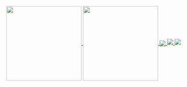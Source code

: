 <a href="https://www.adamkindberg.com/">
  <img height=200 align="center"  src="https://github-readme-stats.vercel.app/api?username=WeeWee&theme=dark&show_icons=true"/>
</a>
<a href="https://www.adamkindberg.com/">
  <img height=200 align="center"  src="https://github-readme-streak-stats.herokuapp.com/?user=WeeWee&theme=dark"/>
</a>
<a href="https://www.adamkindberg.com/">
  <img align="center" src="https://github-readme-stats.vercel.app/api/top-langs/?username=WeeWee&theme=dark"/>
</a>

<a href="https://github.com/WeeWee/social-networking-app">
  <img src="https://github-readme-stats.vercel.app/api/pin/?username=WeeWee&repo=social-networking-app&theme=dark"/>
</a>

<a href="https://github.com/WeeWee/portfoliov2">
  <img src="https://github-readme-stats.vercel.app/api/pin/?username=WeeWee&repo=portfoliov2&theme=dark"/>
</a>
